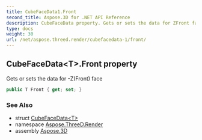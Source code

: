 ```yaml
---
title: CubeFaceData1.Front
second_title: Aspose.3D for .NET API Reference
description: CubeFaceData property. Gets or sets the data for ZFront face
type: docs
weight: 30
url: /net/aspose.threed.render/cubefacedata-1/front/
---
```

## CubeFaceData&lt;T&gt;.Front property

Gets or sets the data for -Z(Front) face

```csharp
public T Front { get; set; }
```

### See Also

* struct [CubeFaceData&lt;T&gt;](../)
* namespace [Aspose.ThreeD.Render](../../../aspose.threed.render/)
* assembly [Aspose.3D](../../../)


